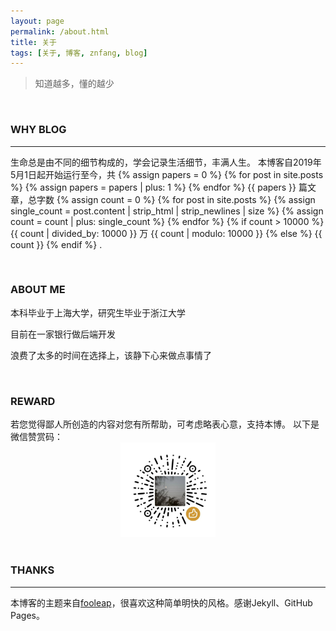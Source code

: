 ```yaml
---
layout: page
permalink: /about.html
title: 关于
tags: [关于, 博客, znfang, blog]
---
```


<div class="zh post-container">
    <!-- 增加了自动统计博客数量的功能，原理参照总字数的统计 -->
    <blockquote>
        知道越多，懂的越少
    </blockquote>
    <br>
    <h3>WHY BLOG</h3>
    <hr>
    <p>生命总是由不同的细节构成的，学会记录生活细节，丰满人生。
    本博客自2019年5月1日起开始运行至今，共
    {% assign papers = 0 %}
    {% for post in site.posts %}
    {% assign papers = papers | plus: 1 %}
    {% endfor %}
    {{ papers }}
    篇文章，总字数
    {% assign count = 0 %}
    {% for post in site.posts %}
    {% assign single_count = post.content | strip_html | strip_newlines | size %}
    {% assign count = count | plus: single_count %}
    {% endfor %}
    {% if count > 10000 %}
    {{ count | divided_by: 10000 }} 万 {{ count | modulo: 10000 }}
    {% else %}
    {{ count }}
    {% endif %}
    .</p>
    <br>
    <h3>ABOUT ME</h3>
    <p>本科毕业于上海大学，研究生毕业于浙江大学</p>
    <p>目前在一家银行做后端开发</p>
    <p>浪费了太多的时间在选择上，该静下心来做点事情了</p>
    <br>
    <h3>REWARD</h3>
        若您觉得鄙人所创造的内容对您有所帮助，可考虑略表心意，支持本博。
        以下是微信赞赏码：
    <div style="text-align: center;">
       <img src="/img/wechat-reward.png" style="width:30%;margin:0 auto;" />
    </div>
    <br>
    <h3>THANKS</h3>
    <hr>
    <p>本博客的主题来自<a href="https://blog.fooleap.org/" target="_blank">fooleap</a>，很喜欢这种简单明快的风格。感谢Jekyll、GitHub Pages。</p>

</div>


